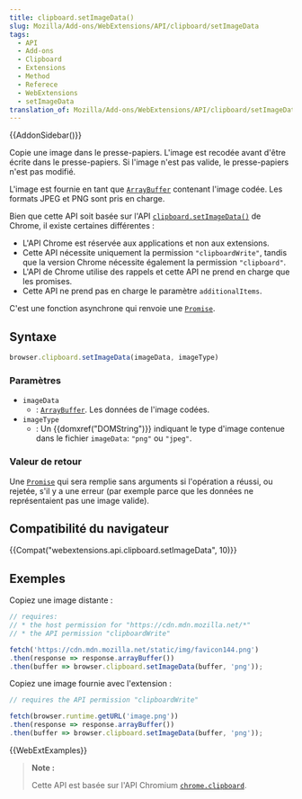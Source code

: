 ```yaml
---
title: clipboard.setImageData()
slug: Mozilla/Add-ons/WebExtensions/API/clipboard/setImageData
tags:
  - API
  - Add-ons
  - Clipboard
  - Extensions
  - Method
  - Referece
  - WebExtensions
  - setImageData
translation_of: Mozilla/Add-ons/WebExtensions/API/clipboard/setImageData
---
```

{{AddonSidebar()}}

Copie une image dans le presse-papiers. L'image est recodée avant d'être écrite dans le presse-papiers. Si l'image n'est pas valide, le presse-papiers n'est pas modifié.

L'image est fournie en tant que [`ArrayBuffer`](/fr/docs/Web/JavaScript/Reference/Objets_globaux/ArrayBuffer) contenant l'image codée. Les formats JPEG et PNG sont pris en charge.

Bien que cette API soit basée sur l'API [`clipboard.setImageData()`](https://developer.chrome.com/apps/clipboard) de Chrome, il existe certaines différentes :

- L'API Chrome est réservée aux applications et non aux extensions.
- Cette API nécessite uniquement la permission `"clipboardWrite"`, tandis que la version Chrome nécessite également la permission `"clipboard"`.
- L'API de Chrome utilise des rappels et cette API ne prend en charge que les promises.
- Cette API ne prend pas en charge le paramètre `additionalItems`.

C'est une fonction asynchrone qui renvoie une [`Promise`](/fr/docs/Web/JavaScript/Reference/Objets_globaux/Promise).

## Syntaxe

```js
browser.clipboard.setImageData(imageData, imageType)
```

### Paramètres

- `imageData`
  - : [`ArrayBuffer`](/fr/docs/Web/JavaScript/Reference/Objets_globaux/ArrayBuffer). Les données de l'image codées.
- `imageType`
  - : Un {{domxref("DOMString")}} indiquant le type d'image contenue dans le fichier `imageData`: `"png"` ou `"jpeg"`.

### Valeur de retour

Une [`Promise`](/fr/docs/Web/JavaScript/Reference/Objets_globaux/Promise) qui sera remplie sans arguments si l'opération a réussi, ou rejetée, s'il y a une erreur (par exemple parce que les données ne représentaient pas une image valide).

## Compatibilité du navigateur

{{Compat("webextensions.api.clipboard.setImageData", 10)}}

## Exemples

Copiez une image distante :

```js
// requires:
// * the host permission for "https://cdn.mdn.mozilla.net/*"
// * the API permission "clipboardWrite"

fetch('https://cdn.mdn.mozilla.net/static/img/favicon144.png')
.then(response => response.arrayBuffer())
.then(buffer => browser.clipboard.setImageData(buffer, 'png'));
```

Copiez une image fournie avec l'extension :

```js
// requires the API permission "clipboardWrite"

fetch(browser.runtime.getURL('image.png'))
.then(response => response.arrayBuffer())
.then(buffer => browser.clipboard.setImageData(buffer, 'png'));
```

{{WebExtExamples}}

> **Note :**
>
> Cette API est basée sur l'API Chromium [`chrome.clipboard`](https://developer.chrome.com/apps/clipboard).
